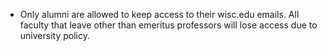 * Only alumni are allowed to keep access to their wisc.edu emails.  All faculty that leave other than emeritus professors will lose access due to university policy.


